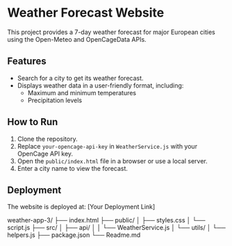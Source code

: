 # Weather Forecast Website

This project provides a 7-day weather forecast for major European cities using the Open-Meteo and OpenCageData APIs.

## Features
- Search for a city to get its weather forecast.
- Displays weather data in a user-friendly format, including:
  - Maximum and minimum temperatures
  - Precipitation levels

## How to Run
1. Clone the repository.
2. Replace `your-opencage-api-key` in `WeatherService.js` with your OpenCage API key.
3. Open the `public/index.html` file in a browser or use a local server.
4. Enter a city name to view the forecast.

## Deployment
The website is deployed at: [Your Deployment Link]

weather-app-3/
├── index.html
├── public/
│   ├── styles.css
│   └── script.js
├── src/
│   ├── api/
│   │   └── WeatherService.js
│   └── utils/
│       └── helpers.js
├── package.json
└── Readme.md